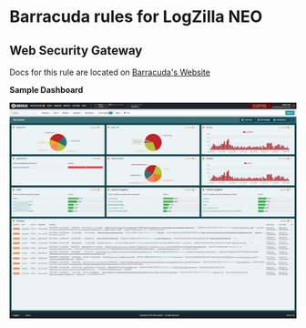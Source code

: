 # Barracuda rules for LogZilla NEO

## Web Security Gateway

Docs for this rule are located on [Barracuda's Website](https://campus.barracuda.com/product/websecuritygateway/doc/6160435/syslog-and-the-barracuda-web-security-gateway/)



**Sample Dashboard**

![](images/barracuda_wsg.jpg)
